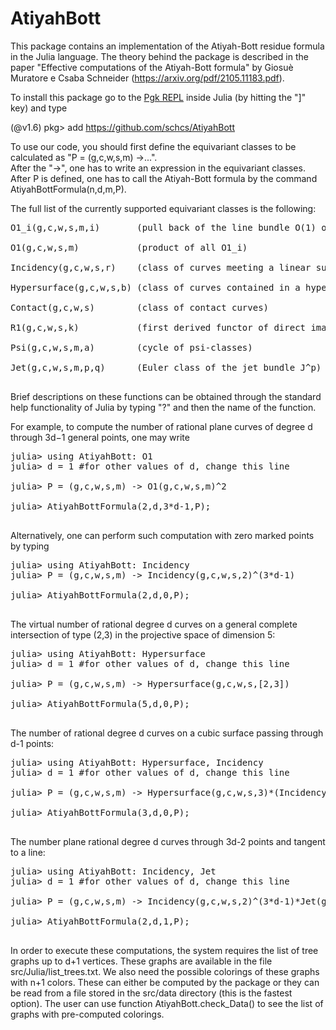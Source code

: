 # AtiyahBott
This package contains an implementation of the Atiyah-Bott residue formula in the Julia language. The theory behind the package is described in the paper 
"Effective computations of the Atiyah-Bott formula" by Giosuè Muratore e Csaba Schneider (https://arxiv.org/pdf/2105.11183.pdf).

 
To install this package go to the <a href="https://pkgdocs.julialang.org/v1/managing-packages/">Pgk REPL</a> inside Julia (by hitting the "]" key) and type 

(@v1.6) pkg> add https://github.com/schcs/AtiyahBott
 
To use our code, you should first define the equivariant classes to be calculated as "P = (g,c,w,s,m) ->...".<br>
After the "->", one has to write an expression in the equivariant classes. After P is defined, one has to call the
Atiyah-Bott formula by the command AtiyahBottFormula(n,d,m,P). 

The full list of the currently supported equivariant classes is the following:

<pre class="tab">
O1_i(g,c,w,s,m,i)       (pull back of the line bundle O(1) of the projective space)<br>
O1(g,c,w,s,m)           (product of all O1_i)<br>
Incidency(g,c,w,s,r)    (class of curves meeting a linear subspace)<br>
Hypersurface(g,c,w,s,b) (class of curves contained in a hypersurface)<br>
Contact(g,c,w,s)        (class of contact curves)<br>
R1(g,c,w,s,k)           (first derived functor of direct image of the pull back of O(-k))<br>
Psi(g,c,w,s,m,a)        (cycle of psi-classes) <br> 
Jet(g,c,w,s,m,p,q)      (Euler class of the jet bundle J^p)<br>
</pre>
Brief descriptions on these functions can be obtained through the standard help functionality of Julia by typing "?" and then the name of the function.

For example, to compute the number of rational plane curves of degree d through 3d−1 general points, one may write
<pre class="tab">
julia> using AtiyahBott: O1
julia> d = 1 #for other values of d, change this line<br>
julia> P = (g,c,w,s,m) -> O1(g,c,w,s,m)^2<br>
julia> AtiyahBottFormula(2,d,3*d-1,P);<br>
</pre>
Alternatively, one can perform such computation with zero marked points by typing
<pre class="tab">
julia> using AtiyahBott: Incidency
julia> P = (g,c,w,s,m) -> Incidency(g,c,w,s,2)^(3*d-1)<br>
julia> AtiyahBottFormula(2,d,0,P);<br>
</pre>
The virtual number of rational degree d curves on a general complete intersection of type (2,3) in the projective space of dimension 5:
<pre class="tab">
julia> using AtiyahBott: Hypersurface
julia> d = 1 #for other values of d, change this line<br>
julia> P = (g,c,w,s,m) -> Hypersurface(g,c,w,s,[2,3])<br>
julia> AtiyahBottFormula(5,d,0,P);<br>
</pre>
The number of rational degree d curves on a cubic surface passing through d-1 points:
<pre class="tab">
julia> using AtiyahBott: Hypersurface, Incidency
julia> d = 1 #for other values of d, change this line<br>
julia> P = (g,c,w,s,m) -> Hypersurface(g,c,w,s,3)*(Incidency(g,c,w,s,2)//3)^(d-1)<br>
julia> AtiyahBottFormula(3,d,0,P);<br>
</pre>
The number plane rational degree d curves through 3d-2 points and tangent to a line:
<pre class="tab">
julia> using AtiyahBott: Incidency, Jet
julia> d = 1 #for other values of d, change this line<br>
julia> P = (g,c,w,s,m) -> Incidency(g,c,w,s,2)^(3*d-1)*Jet(g,c,w,s,m,1,1);<br>
julia> AtiyahBottFormula(2,d,1,P);<br>
</pre>

In order to execute these computations, the system requires the list of tree graphs up to d+1 vertices. These graphs are available in the file src/Julia/list_trees.txt. 
We also need the possible colorings of these graphs with n+1 colors. These can either be computed by the package or they can be read from a file stored 
in the src/data directory (this is the fastest option). The user can use function AtiyahBott.check_Data() to see the list of graphs with pre-computed colorings. 
